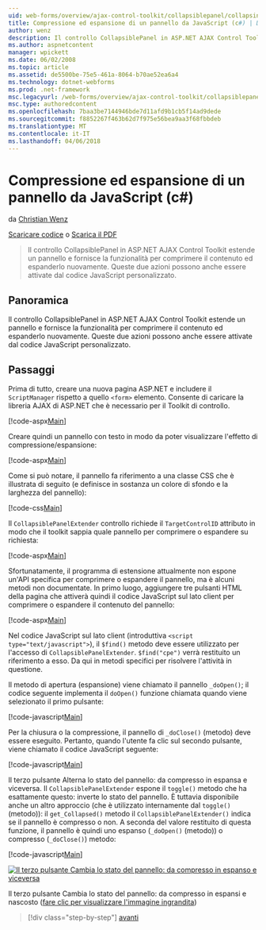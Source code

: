 ```yaml
---
uid: web-forms/overview/ajax-control-toolkit/collapsiblepanel/collapsing-and-expanding-a-panel-from-javascript-cs
title: Compressione ed espansione di un pannello da JavaScript (c#) | Documenti Microsoft
author: wenz
description: Il controllo CollapsiblePanel in ASP.NET AJAX Control Toolkit estende un pannello e fornisce la funzionalità per comprimere il contenuto ed espanderlo un...
ms.author: aspnetcontent
manager: wpickett
ms.date: 06/02/2008
ms.topic: article
ms.assetid: de5500be-75e5-461a-8064-b70ae52ea6a4
ms.technology: dotnet-webforms
ms.prod: .net-framework
msc.legacyurl: /web-forms/overview/ajax-control-toolkit/collapsiblepanel/collapsing-and-expanding-a-panel-from-javascript-cs
msc.type: authoredcontent
ms.openlocfilehash: 7baa3be7144946bde7d11afd9b1cb5f14ad9dede
ms.sourcegitcommit: f8852267f463b62d7f975e56bea9aa3f68fbbdeb
ms.translationtype: MT
ms.contentlocale: it-IT
ms.lasthandoff: 04/06/2018
---
```

<a name="collapsing-and-expanding-a-panel-from-javascript-c"></a>Compressione ed espansione di un pannello da JavaScript (c#)
====================
da [Christian Wenz](https://github.com/wenz)

[Scaricare codice](http://download.microsoft.com/download/8/a/a/8aab3c3e-de6f-463f-805c-5fda567eef6e/CollapsiblePanel1.cs.zip) o [Scarica il PDF](http://download.microsoft.com/download/b/6/a/b6ae89ee-df69-4c87-9bfb-ad1eb2b23373/collapsiblepanel1CS.pdf)

> Il controllo CollapsiblePanel in ASP.NET AJAX Control Toolkit estende un pannello e fornisce la funzionalità per comprimere il contenuto ed espanderlo nuovamente. Queste due azioni possono anche essere attivate dal codice JavaScript personalizzato.


## <a name="overview"></a>Panoramica

Il controllo CollapsiblePanel in ASP.NET AJAX Control Toolkit estende un pannello e fornisce la funzionalità per comprimere il contenuto ed espanderlo nuovamente. Queste due azioni possono anche essere attivate dal codice JavaScript personalizzato.

## <a name="steps"></a>Passaggi

Prima di tutto, creare una nuova pagina ASP.NET e includere il `ScriptManager` rispetto a quello `<form>` elemento. Consente di caricare la libreria AJAX di ASP.NET che è necessario per il Toolkit di controllo.

[!code-aspx[Main](collapsing-and-expanding-a-panel-from-javascript-cs/samples/sample1.aspx)]

Creare quindi un pannello con testo in modo da poter visualizzare l'effetto di compressione/espansione:

[!code-aspx[Main](collapsing-and-expanding-a-panel-from-javascript-cs/samples/sample2.aspx)]

Come si può notare, il pannello fa riferimento a una classe CSS che è illustrata di seguito (e definisce in sostanza un colore di sfondo e la larghezza del pannello):

[!code-css[Main](collapsing-and-expanding-a-panel-from-javascript-cs/samples/sample3.css)]

Il `CollapsiblePanelExtender` controllo richiede il `TargetControlID` attributo in modo che il toolkit sappia quale pannello per comprimere o espandere su richiesta:

[!code-aspx[Main](collapsing-and-expanding-a-panel-from-javascript-cs/samples/sample4.aspx)]

Sfortunatamente, il programma di estensione attualmente non espone un'API specifica per comprimere o espandere il pannello, ma è alcuni metodi non documentate. In primo luogo, aggiungere tre pulsanti HTML della pagina che attiverà quindi il codice JavaScript sul lato client per comprimere o espandere il contenuto del pannello:

[!code-aspx[Main](collapsing-and-expanding-a-panel-from-javascript-cs/samples/sample5.aspx)]

Nel codice JavaScript sul lato client (introduttiva `<script type="text/javascript">`), il `$find()` metodo deve essere utilizzato per l'accesso di `CollapsiblePanelExtender`. `$find("cpe")` verrà restituito un riferimento a esso. Da qui in metodi specifici per risolvere l'attività in questione.

Il metodo di apertura (espansione) viene chiamato il pannello `_doOpen()`; il codice seguente implementa il `doOpen()` funzione chiamata quando viene selezionato il primo pulsante:

[!code-javascript[Main](collapsing-and-expanding-a-panel-from-javascript-cs/samples/sample6.js)]

Per la chiusura o la compressione, il pannello di `_doClose()` (metodo) deve essere eseguito. Pertanto, quando l'utente fa clic sul secondo pulsante, viene chiamato il codice JavaScript seguente:

[!code-javascript[Main](collapsing-and-expanding-a-panel-from-javascript-cs/samples/sample7.js)]

Il terzo pulsante Alterna lo stato del pannello: da compresso in espansa e viceversa. Il `CollapsiblePanelExtender` espone il `toggle()` metodo che ha esattamente questo: inverte lo stato del pannello. È tuttavia disponibile anche un altro approccio (che è utilizzato internamente dal `toggle()` (metodo)): il `get_Collapsed()` metodo il `CollapsiblePanelExtender()` indica se il pannello è compresso o non. A seconda del valore restituito di questa funzione, il pannello è quindi uno espanso (`_doOpen()` (metodo)) o compresso (`_doClose()`) metodo:

[!code-javascript[Main](collapsing-and-expanding-a-panel-from-javascript-cs/samples/sample8.js)]


[![Il terzo pulsante Cambia lo stato del pannello: da compresso in espanso e viceversa](collapsing-and-expanding-a-panel-from-javascript-cs/_static/image2.png)](collapsing-and-expanding-a-panel-from-javascript-cs/_static/image1.png)

Il terzo pulsante Cambia lo stato del pannello: da compresso in espansi e nascosto ([fare clic per visualizzare l'immagine ingrandita](collapsing-and-expanding-a-panel-from-javascript-cs/_static/image3.png))

> [!div class="step-by-step"]
> [avanti](collapsing-and-expanding-a-panel-from-javascript-vb.md)
